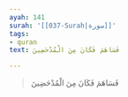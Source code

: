```yaml
---
ayah: 141
surah: '[[037-Surah|سورة]]'
tags:
- quran
text: فَسَاهَمَ فَكَانَ مِنَ الْمُدْحَضِينَ

---
```

> فَسَاهَمَ فَكَانَ مِنَ الْمُدْحَضِينَ

